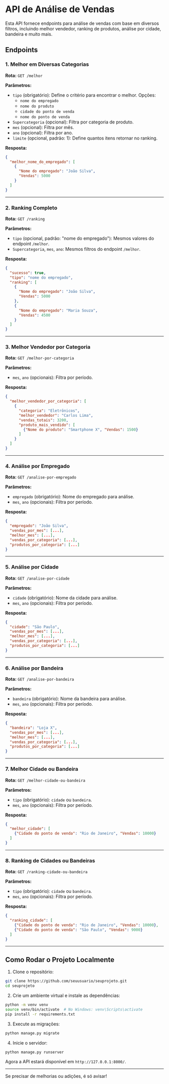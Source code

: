 # API de Análise de Vendas

Esta API fornece endpoints para análise de vendas com base em diversos filtros, incluindo melhor vendedor, ranking de produtos, análise por cidade, bandeira e muito mais.

## Endpoints

### 1. Melhor em Diversas Categorias
**Rota:** `GET /melhor`

**Parâmetros:**
- `tipo` (obrigatório): Define o critério para encontrar o melhor. Opções:
  - `nome do empregado`
  - `nome do produto`
  - `cidade do ponto de venda`
  - `nome do ponto de venda`
- `Supercategoria` (opcional): Filtra por categoria de produto.
- `mes` (opcional): Filtra por mês.
- `ano` (opcional): Filtra por ano.
- `limite` (opcional, padrão: 1): Define quantos itens retornar no ranking.

**Resposta:**
```json
{
  "melhor_nome_do_empregado": [
    {
      "Nome do empregado": "João Silva",
      "Vendas": 5000
    }
  ]
}
```

---

### 2. Ranking Completo
**Rota:** `GET /ranking`

**Parâmetros:**
- `tipo` (opcional, padrão: "nome do empregado"): Mesmos valores do endpoint `/melhor`.
- `Supercategoria`, `mes`, `ano`: Mesmos filtros do endpoint `/melhor`.

**Resposta:**
```json
{
  "sucesso": true,
  "tipo": "nome do empregado",
  "ranking": [
    {
      "Nome do empregado": "João Silva",
      "Vendas": 5000
    },
    {
      "Nome do empregado": "Maria Souza",
      "Vendas": 4500
    }
  ]
}
```

---

### 3. Melhor Vendedor por Categoria
**Rota:** `GET /melhor-por-categoria`

**Parâmetros:**
- `mes`, `ano` (opcionais): Filtra por período.

**Resposta:**
```json
{
  "melhor_vendedor_por_categoria": [
    {
      "categoria": "Eletrônicos",
      "melhor_vendedor": "Carlos Lima",
      "vendas_totais": 3200,
      "produto_mais_vendido": [
        {"Nome do produto": "Smartphone X", "Vendas": 1500}
      ]
    }
  ]
}
```

---

### 4. Análise por Empregado
**Rota:** `GET /analise-por-empregado`

**Parâmetros:**
- `empregado` (obrigatório): Nome do empregado para análise.
- `mes`, `ano` (opcionais): Filtra por período.

**Resposta:**
```json
{
  "empregado": "João Silva",
  "vendas_por_mes": [...],
  "melhor_mes": [...],
  "vendas_por_categoria": [...],
  "produtos_por_categoria": [...]
}
```

---

### 5. Análise por Cidade
**Rota:** `GET /analise-por-cidade`

**Parâmetros:**
- `cidade` (obrigatório): Nome da cidade para análise.
- `mes`, `ano` (opcionais): Filtra por período.

**Resposta:**
```json
{
  "cidade": "São Paulo",
  "vendas_por_mes": [...],
  "melhor_mes": [...],
  "vendas_por_categoria": [...],
  "produtos_por_categoria": [...]
}
```

---

### 6. Análise por Bandeira
**Rota:** `GET /analise-por-bandeira`

**Parâmetros:**
- `bandeira` (obrigatório): Nome da bandeira para análise.
- `mes`, `ano` (opcionais): Filtra por período.

**Resposta:**
```json
{
  "bandeira": "Loja X",
  "vendas_por_mes": [...],
  "melhor_mes": [...],
  "vendas_por_categoria": [...],
  "produtos_por_categoria": [...]
}
```

---

### 7. Melhor Cidade ou Bandeira
**Rota:** `GET /melhor-cidade-ou-bandeira`

**Parâmetros:**
- `tipo` (obrigatório): `cidade` ou `bandeira`.
- `mes`, `ano` (opcionais): Filtra por período.

**Resposta:**
```json
{
  "melhor_cidade": [
    {"Cidade do ponto de venda": "Rio de Janeiro", "Vendas": 10000}
  ]
}
```

---

### 8. Ranking de Cidades ou Bandeiras
**Rota:** `GET /ranking-cidade-ou-bandeira`

**Parâmetros:**
- `tipo` (obrigatório): `cidade` ou `bandeira`.
- `mes`, `ano` (opcionais): Filtra por período.

**Resposta:**
```json
{
  "ranking_cidade": [
    {"Cidade do ponto de venda": "Rio de Janeiro", "Vendas": 10000},
    {"Cidade do ponto de venda": "São Paulo", "Vendas": 9000}
  ]
}
```

---

## Como Rodar o Projeto Localmente

1. Clone o repositório:
```sh
git clone https://github.com/seuusuario/seuprojeto.git
cd seuprojeto
```

2. Crie um ambiente virtual e instale as dependências:
```sh
python -m venv venv
source venv/bin/activate  # No Windows: venv\Scripts\activate
pip install -r requirements.txt
```

3. Execute as migrações:
```sh
python manage.py migrate
```

4. Inicie o servidor:
```sh
python manage.py runserver
```

Agora a API estará disponível em `http://127.0.0.1:8000/`.

---

Se precisar de melhorias ou adições, é só avisar!


